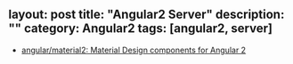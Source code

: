 layout: post
title: "Angular2 Server"
description: ""
category: Angular2
tags: [angular2, server]
---

- [angular/material2: Material Design components for Angular 2](https://github.com/angular/material2)
